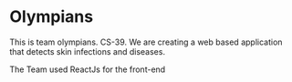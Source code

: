 # Olympians
This is team olympians. CS-39. We are creating a web based application that detects skin infections and diseases.


The Team used ReactJs for the front-end 
